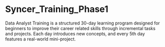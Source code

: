 # Syncer_Training_Phase1
Data Analyst Training is a structured 30-day learning program designed for beginners to improve their career related skills through incremental tasks and projects. Each day introduces new concepts, and every 5th day features a real-world mini-project.
